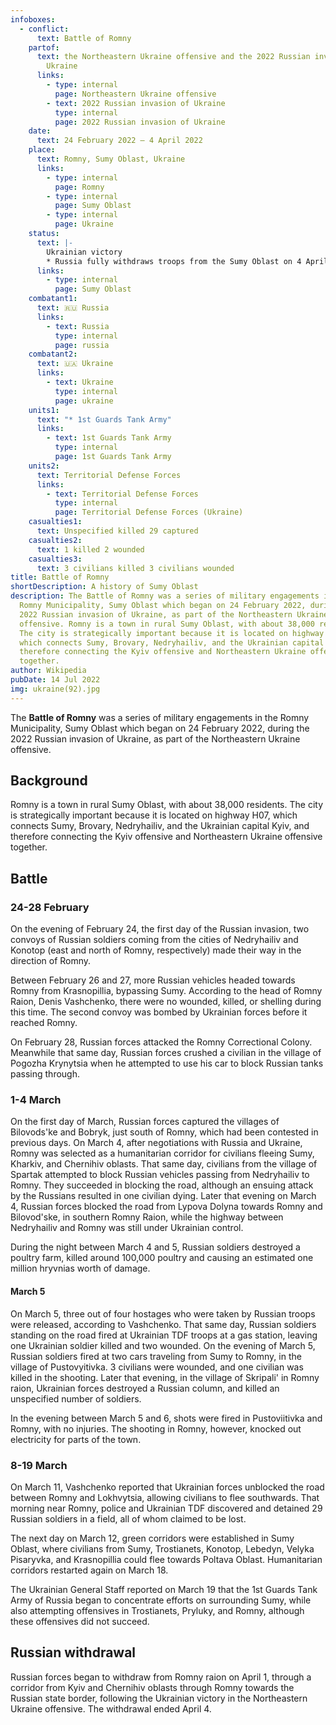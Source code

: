 ```yaml
---
infoboxes:
  - conflict:
      text: Battle of Romny
    partof:
      text: the Northeastern Ukraine offensive and the 2022 Russian invasion of
        Ukraine
      links:
        - type: internal
          page: Northeastern Ukraine offensive
        - text: 2022 Russian invasion of Ukraine
          type: internal
          page: 2022 Russian invasion of Ukraine
    date:
      text: 24 February 2022 – 4 April 2022
    place:
      text: Romny, Sumy Oblast, Ukraine
      links:
        - type: internal
          page: Romny
        - type: internal
          page: Sumy Oblast
        - type: internal
          page: Ukraine
    status:
      text: |-
        Ukrainian victory
        * Russia fully withdraws troops from the Sumy Oblast on 4 April
      links:
        - type: internal
          page: Sumy Oblast
    combatant1:
      text: 🇷🇺 Russia
      links:
        - text: Russia
          type: internal
          page: russia
    combatant2:
      text: 🇺🇦 Ukraine
      links:
        - text: Ukraine
          type: internal
          page: ukraine
    units1:
      text: "* 1st Guards Tank Army"
      links:
        - text: 1st Guards Tank Army
          type: internal
          page: 1st Guards Tank Army
    units2:
      text: Territorial Defense Forces
      links:
        - text: Territorial Defense Forces
          type: internal
          page: Territorial Defense Forces (Ukraine)
    casualties1:
      text: Unspecified killed 29 captured
    casualties2:
      text: 1 killed 2 wounded
    casualties3:
      text: 3 civilians killed 3 civilians wounded
title: Battle of Romny
shortDescription: A history of Sumy Oblast
description: The Battle of Romny was a series of military engagements in the
  Romny Municipality, Sumy Oblast which began on 24 February 2022, during the
  2022 Russian invasion of Ukraine, as part of the Northeastern Ukraine
  offensive. Romny is a town in rural Sumy Oblast, with about 38,000 residents.
  The city is strategically important because it is located on highway H07,
  which connects Sumy, Brovary, Nedryhailiv, and the Ukrainian capital Kyiv, and
  therefore connecting the Kyiv offensive and Northeastern Ukraine offensive
  together.
author: Wikipedia
pubDate: 14 Jul 2022
img: ukraine(92).jpg
---
```


The **Battle of Romny** was a series of military engagements in the Romny Municipality, Sumy Oblast which began on 24 February 2022, during the 2022 Russian invasion of Ukraine, as part of the Northeastern Ukraine offensive.

## Background

Romny is a town in rural Sumy Oblast, with about 38,000 residents. The city is strategically important because it is located on highway H07, which connects Sumy, Brovary, Nedryhailiv, and the Ukrainian capital Kyiv, and therefore connecting the Kyiv offensive and Northeastern Ukraine offensive together.

## Battle

### 24-28 February

On the evening of February 24, the first day of the Russian invasion, two convoys of Russian soldiers coming from the cities of Nedryhailiv and Konotop (east and north of Romny, respectively) made their way in the direction of Romny.

Between February 26 and 27, more Russian vehicles headed towards Romny from Krasnopillia, bypassing Sumy. According to the head of Romny Raion, Denis Vashchenko, there were no wounded, killed, or shelling during this time. The second convoy was bombed by Ukrainian forces before it reached Romny.

On February 28, Russian forces attacked the Romny Correctional Colony. Meanwhile that same day, Russian forces crushed a civilian in the village of Pogozha Krynytsia when he attempted to use his car to block Russian tanks passing through.

### 1-4 March

On the first day of March, Russian forces captured the villages of Bilovods'ke and Bobryk, just south of Romny, which had been contested in previous days. On March 4, after negotiations with Russia and Ukraine, Romny was selected as a humanitarian corridor for civilians fleeing Sumy, Kharkiv, and Chernihiv oblasts. That same day, civilians from the village of Spartak attempted to block Russian vehicles passing from Nedryhailiv to Romny. They succeeded in blocking the road, although an ensuing attack by the Russians resulted in one civilian dying. Later that evening on March 4, Russian forces blocked the road from Lypova Dolyna towards Romny and Bilovod'ske, in southern Romny Raion, while the highway between Nedryhailiv and Romny was still under Ukrainian control.

During the night between March 4 and 5, Russian soldiers destroyed a poultry farm, killed around 100,000 poultry and causing an estimated one million hryvnias worth of damage.

#### March 5

On March 5, three out of four hostages who were taken by Russian troops were released, according to Vashchenko. That same day, Russian soldiers standing on the road fired at Ukrainian TDF troops at a gas station, leaving one Ukrainian soldier killed and two wounded. On the evening of March 5, Russian soldiers fired at two cars traveling from Sumy to Romny, in the village of Pustovyitivka. 3 civilians were wounded, and one civilian was killed in the shooting. Later that evening, in the village of Skripali' in Romny raion, Ukrainian forces destroyed a Russian column, and killed an unspecified number of soldiers.

In the evening between March 5 and 6, shots were fired in Pustoviitivka and Romny, with no injuries. The shooting in Romny, however, knocked out electricity for parts of the town.

### 8-19 March

On March 11, Vashchenko reported that Ukrainian forces unblocked the road between Romny and Lokhvytsia, allowing civilians to flee southwards. That morning near Romny, police and Ukrainian TDF discovered and detained 29 Russian soldiers in a field, all of whom claimed to be lost.

The next day on March 12, green corridors were established in Sumy Oblast, where civilians from Sumy, Trostianets, Konotop, Lebedyn, Velyka Pisaryvka, and Krasnopillia could flee towards Poltava Oblast. Humanitarian corridors restarted again on March 18.

The Ukrainian General Staff reported on March 19 that the 1st Guards Tank Army of Russia began to concentrate efforts on surrounding Sumy, while also attempting offensives in Trostianets, Pryluky, and Romny, although these offensives did not succeed.

## Russian withdrawal

Russian forces began to withdraw from Romny raion on April 1, through a corridor from Kyiv and Chernihiv oblasts through Romny towards the Russian state border, following the Ukrainian victory in the Northeastern Ukraine offensive. The withdrawal ended April 4.


